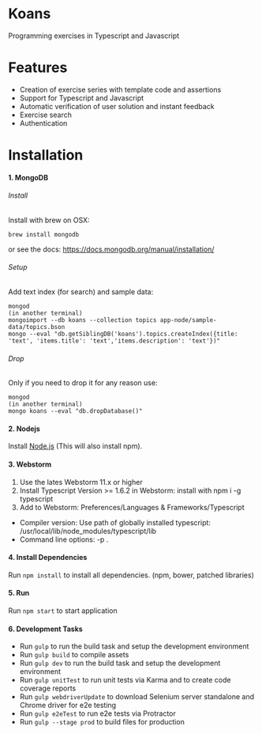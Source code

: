 # Koans
Programming exercises in Typescript and Javascript


# Features
- Creation of exercise series with template code and assertions
- Support for Typescript and Javascript
- Automatic verification of user solution and instant feedback
- Exercise search
- Authentication

# Installation

#### 1. MongoDB
###### Install 
Install with brew on OSX:
```
brew install mongodb
```
or see the docs: https://docs.mongodb.org/manual/installation/

###### Setup
Add text index (for search) and sample data:
```
mongod
(in another terminal)
mongoimport --db koans --collection topics app-node/sample-data/topics.bson
mongo --eval "db.getSiblingDB('koans').topics.createIndex({title: 'text', 'items.title': 'text','items.description': 'text'})"
```

###### Drop
Only if you need to drop it for any reason use:
```
mongod
(in another terminal)
mongo koans --eval "db.dropDatabase()"
```

#### 2. Nodejs
Install [Node.js](http://nodejs.org/) (This will also install npm).

#### 3. Webstorm
1. Use the lates Webstorm 11.x or higher
2. Install Typescript Version >= 1.6.2 in Webstorm: install with npm i -g typescript
3. Add to Webstorm: Preferences/Languages & Frameworks/Typescript
- Compiler version: Use path of globally installed typescript: /usr/local/lib/node_modules/typescript/lib
- Command line options: -p .

#### 4. Install Dependencies
Run `npm install` to install all dependencies. (npm, bower, patched libraries)

#### 5. Run
Run `npm start` to start application

#### 6. Development Tasks
- Run `gulp` to run the build task and setup the development environment
- Run `gulp build` to compile assets
- Run `gulp dev` to run the build task and setup the development environment
- Run `gulp unitTest` to run unit tests via Karma and to create code coverage reports
- Run `gulp webdriverUpdate` to download Selenium server standalone and Chrome driver for e2e testing
- Run `gulp e2eTest` to run e2e tests via Protractor
- Run `gulp --stage prod` to build files for production
